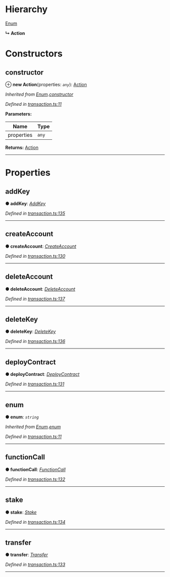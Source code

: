 

# Hierarchy

 [Enum](_transaction_.enum.md)

**↳ Action**

# Constructors

<a id="constructor"></a>

##  constructor

⊕ **new Action**(properties: *`any`*): [Action](_transaction_.action.md)

*Inherited from [Enum](_transaction_.enum.md).[constructor](_transaction_.enum.md#constructor)*

*Defined in [transaction.ts:11](https://github.com/nearprotocol/nearlib/blob/5251dca/src.ts/transaction.ts#L11)*

**Parameters:**

| Name | Type |
| ------ | ------ |
| properties | `any` |

**Returns:** [Action](_transaction_.action.md)

___

# Properties

<a id="addkey"></a>

##  addKey

**● addKey**: *[AddKey](_transaction_.addkey.md)*

*Defined in [transaction.ts:135](https://github.com/nearprotocol/nearlib/blob/5251dca/src.ts/transaction.ts#L135)*

___
<a id="createaccount"></a>

##  createAccount

**● createAccount**: *[CreateAccount](_transaction_.createaccount.md)*

*Defined in [transaction.ts:130](https://github.com/nearprotocol/nearlib/blob/5251dca/src.ts/transaction.ts#L130)*

___
<a id="deleteaccount"></a>

##  deleteAccount

**● deleteAccount**: *[DeleteAccount](_transaction_.deleteaccount.md)*

*Defined in [transaction.ts:137](https://github.com/nearprotocol/nearlib/blob/5251dca/src.ts/transaction.ts#L137)*

___
<a id="deletekey"></a>

##  deleteKey

**● deleteKey**: *[DeleteKey](_transaction_.deletekey.md)*

*Defined in [transaction.ts:136](https://github.com/nearprotocol/nearlib/blob/5251dca/src.ts/transaction.ts#L136)*

___
<a id="deploycontract"></a>

##  deployContract

**● deployContract**: *[DeployContract](_transaction_.deploycontract.md)*

*Defined in [transaction.ts:131](https://github.com/nearprotocol/nearlib/blob/5251dca/src.ts/transaction.ts#L131)*

___
<a id="enum"></a>

##  enum

**● enum**: *`string`*

*Inherited from [Enum](_transaction_.enum.md).[enum](_transaction_.enum.md#enum)*

*Defined in [transaction.ts:11](https://github.com/nearprotocol/nearlib/blob/5251dca/src.ts/transaction.ts#L11)*

___
<a id="functioncall"></a>

##  functionCall

**● functionCall**: *[FunctionCall](_transaction_.functioncall.md)*

*Defined in [transaction.ts:132](https://github.com/nearprotocol/nearlib/blob/5251dca/src.ts/transaction.ts#L132)*

___
<a id="stake"></a>

##  stake

**● stake**: *[Stake](_transaction_.stake.md)*

*Defined in [transaction.ts:134](https://github.com/nearprotocol/nearlib/blob/5251dca/src.ts/transaction.ts#L134)*

___
<a id="transfer"></a>

##  transfer

**● transfer**: *[Transfer](_transaction_.transfer.md)*

*Defined in [transaction.ts:133](https://github.com/nearprotocol/nearlib/blob/5251dca/src.ts/transaction.ts#L133)*

___

